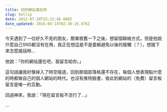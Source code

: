 ```yaml
---
title: 你的網站還在吧
slug: hellip
date: 2012-07-28T15:21:48.000Z
date_updated: 2016-04-14T02:30:19.476Z
---
```


今天遇到了一位好久不見的朋友，簡單敘舊一下之後，想留個聯絡方式。但是他說什麼自己SNS都沒有在用，我正在想這是不是委婉避免以後的接觸（？），想接下來怎麼接話時&hellip;

他說：「你的網站還在吧，我留言給你。」

這句話讓我好像掉入了時空隧道，回到那個部落格還不存在，每個人想表現點什麼的時都做自己的個人網站的時代。也沒有推特臉書，彼此到網站的（免費）留言板留言是唯一的互動。

回過神來，我說：「現在留言板不流行了&hellip;」

&hellip;
